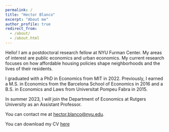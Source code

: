 ```yaml
---
permalink: /
title: "Hector Blanco"
excerpt: "About me"
author_profile: true
redirect_from: 
  - /about/
  - /about.html
---
```


Hello! I am a postdoctoral research fellow at NYU Furman Center. My areas of interest are public economics and urban economics. My current research focuses on how affordable housing policies shape neighborhoods and the lives of their residents. 

I graduated with a PhD in Economics from MIT in 2022. Previously, I earned a M.S. in Economics from the Barcelona School of Economics in 2016 and a B.S. in Economics and Laws from Universitat Pompeu Fabra in 2015. 

In summer 2023, I will join the Department of Economics at Rutgers University as an Assistant Professor. 

You can contact me at [hector.blanco@nyu.edu](mailto:hector.blanco@nyu.edu).

You can download my CV [here](/files/20220806_Blanco_CV.pdf)
